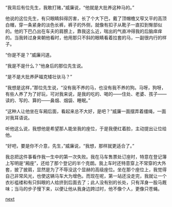
“我背后有位先生，我敢打赌，”威廉说，“他就是大批养这种马的。”

他说的这位先生，有只眼睛斜得厉害，长了个大下巴，戴了顶帽檐又窄又平的高顶白帽，穿一条紧身的淡色长裤，裤子的外侧，就像有扣子从靴子一直扣到臀部似的。他的下巴凸出在车夫的肩膀上，靠我这么近，喘出的气直冲得我的后脑痒痒的。当我转过身来朝他看时，他用那只不斜的眼睛看着拉套的马，一副很内行的样子。

“你是不是？”威廉问道。

“我是不是什么？”他身后的那位先生说。

“是不是大批养萨福克矮壮驮马？”

“我想是这样，”那位先生说，“没有我不养的马，也没有我不养的狗。马呀，狗呀，有些人养了为了好玩，可对我来说，是我的吃的、喝的——住处、老婆、孩子——读的、写的、算的——鼻烟、烟袋、睡眠。”

“这种人让他坐在车厢后面，看起来总不大好，是吧？”威廉一面摆弄着缰绳，一面对我耳语说。

听他这么说，我想他是希望那人能坐我的座位，于是我便红着脸，主动提出让位给他。

“好吧，要是你不介意，先生，”威廉说，“我想，那样就更适合了。”

我总把这件事看作我一生中的第一次失败。我在马车售票处订座时，特意在登记簿上写明是“厢座”，还给了那个登记的半个克朗。我上车时还特意穿上不常穿的大外套，披了披肩，显然是为了不辱没这个显赫的高级座位。坐在那个座位上，我觉得自己非常风光，也使这辆马车大为增色。而现在呢，第一站还没走完，我就让一个衣衫褴褛和有只斜眼的人给挤到后面去了；此人没有别的长处，只有浑身一股马厩味；当马的步子慢下来，以便让他从我身边跨过时，他不像个人，更像只苍蝇。

[next](page256.md)